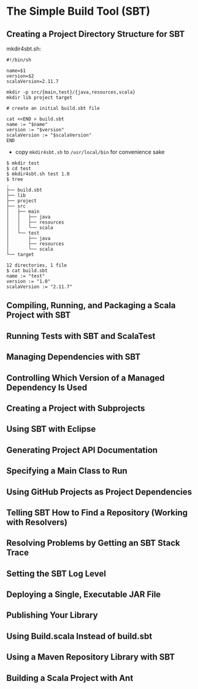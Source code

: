 # The Simple Build Tool (SBT)

## Creating a Project Directory Structure for SBT
mkdir4sbt.sh:
```shell
#!/bin/sh

name=$1
version=$2
scalaVersion=2.11.7

mkdir -p src/{main,test}/{java,resources,scala}
mkdir lib project target

# create an initial build.sbt file

cat <<END > build.sbt
name := "$name"
version := "$version"
scalaVersion := "$scalaVersion"
END
```
- copy `mkdir4sbt.sh` to `/usr/local/bin` for convenience sake 

```shell
$ mkdir test
$ cd test
$ mkdir4sbt.sh test 1.0
$ tree
.
├── build.sbt
├── lib
├── project
├── src
│   ├── main
│   │   ├── java
│   │   ├── resources
│   │   └── scala
│   └── test
│       ├── java
│       ├── resources
│       └── scala
└── target

12 directories, 1 file
$ cat build.sbt
name := "test"
version := "1.0"
scalaVersion := "2.11.7"
```

## Compiling, Running, and Packaging a Scala Project with SBT
## Running Tests with SBT and ScalaTest
## Managing Dependencies with SBT
## Controlling Which Version of a Managed Dependency Is Used
## Creating a Project with Subprojects
## Using SBT with Eclipse
## Generating Project API Documentation
## Specifying a Main Class to Run
## Using GitHub Projects as Project Dependencies
## Telling SBT How to Find a Repository (Working with Resolvers)
## Resolving Problems by Getting an SBT Stack Trace
## Setting the SBT Log Level
## Deploying a Single, Executable JAR File
## Publishing Your Library
## Using Build.scala Instead of build.sbt
## Using a Maven Repository Library with SBT
## Building a Scala Project with Ant
